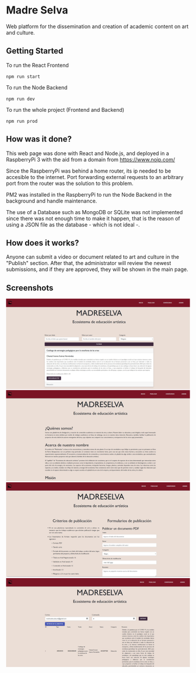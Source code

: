 # Madre Selva
Web platform for the dissemination and creation of academic content on art and culture. 

## Getting Started

To run the React Frontend
```
npm run start
```

To run the Node Backend

```
npm run dev
```

To run the whole project (Frontend and Backend)
```
npm run prod
```

## How was it done?

This web page was done with React and Node.js, and deployed in a RaspberryPi 3 with the aid from a domain from https://www.noip.com/ 

Since the RaspberryPi was behind a home router, its ip needed to be accesible to the internet. Port forwarding external requests to an arbitrary port from the router was the solution to this problem. 

PM2 was installed in the RaspberryPi to run the Node Backend in the background and handle maintenance. 

The use of a Database such as MongoDB or SQLite was not implemented since there was not enough time to make it happen, that is the reason of using a JSON file as the database - which is not ideal -.

## How does it works?

Anyone can submit a video or document related to art and culture in the "Publish" section. After that, the administrator will review the newest submissions, and if they are approved, they will be shown in the main page.

## Screenshots
![mainPage](/img/mainPage.JPG)
![aboutUs](/img/aboutUs.JPG)
![publish](/img/publish.JPG)
![admin](/img/admin.JPG)
